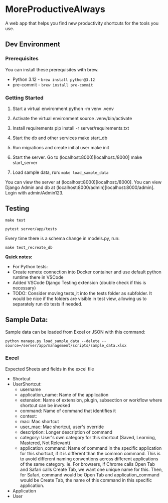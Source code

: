 # MoreProductiveAlways
A web app that helps you find new productivity shortcuts for the tools you use.


## Dev Environment

### Prerequisites

You can install these prerequisites with brew.

- Python 3.12 - `brew install python@3.12`
- pre-commit - `brew install pre-commit`

### Getting Started

1. Start a virtual environment
   python -m venv .venv

1. Activate the virtual environment
   source .venv/bin/activate

1. Install requirements
   pip install -r server/requirements.txt

1. Start the db and other services
   make start_db

1. Run migrations and create initial user
   make init

1. Start the server. Go to (localhost:8000)[localhost:/8000]
   make start_server

1. Load sample data, run: `make load_sample_data`

You can view the server at (localhost:8000)[localhost:/8000].
You can view Django Admin and db at (localhost:8000/admin)[localhost:8000/admin]. Login with admin/Admin123.

## Testing

`make test`

`pytest server/app/tests`

Every time there is a schema change in models.py, run:

`make test_recreate_db`

**Quick notes:**
- For Python tests:
- Create remote connection into Docker container and use default python runtime there in VSCode
- Added VSCode Django Testing extension (double check if this is necessary)
- TODO: Consider moving tests_it into the tests folder as subfolder. It would be nice if the folders are visible in test view, allowing us to separately run db tests if needed.

## Sample Data:

Sample data can be loaded from Excel or JSON with this command:

`python manage.py load_sample_data --delete --source=/server/app/management/scripts/sample_data.xlsx`

### Excel
Expected Sheets and fields in the excel file
- Shortcut
- UserShortcut:
    - username
    - application_name: Name of the application
    - extension: Name of extension, plugin, subsection or workflow where shortcut can be invoked
    - command: Name of command that identifies it
    - context: 
    - mac: Mac shortcut
    - user_mac: Mac shortcut, user's override
    - description: Longer description of command
    - category: User's own category for this shortcut (Saved, Learning, Mastered, Not Relevant)
    - application_command: Name of command in the specific application for this shortcut, if it is different than the common command. This is to avoid different naming conventions across different applications of the same category. ie. For browsers, if Chrome calls Open Tab and Safari calls Create Tab, we want one unique name for this. Then, for Safari, command would be Open Tab and application_command would be Create Tab, the name of this command in this specific application.
- Application
- User

